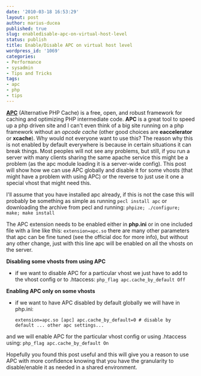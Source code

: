 ```yaml
---
date: '2010-03-18 16:53:29'
layout: post
author: marius-ducea
published: true
slug: enabledisable-apc-on-virtual-host-level
status: publish
title: Enable/Disable APC on virtual host level
wordpress_id: '1069'
categories:
- Performance
- sysadmin
- Tips and Tricks
tags:
- apc
- php
- tips
---
```


[**APC**](http://pecl.php.net/package/APC) (Alternative PHP Cache) is a free, open, and robust framework for caching and optimizing PHP intermediate code. **APC** is a great tool to speed up a php driven site and I can't even think of a big site running on a php framework without an _opcode cache_ (other good choices are **eaccelerator** or **xcache**). Why would not everyone want to use this? The reason why this is not enabled by default everywhere is because in certain situations it can break things. Most peoples will not see any problems, but still, if you run a server with many clients sharing the same apache service this might be a problem (as the apc module loading it is a server-wide config). This post will show how we can use APC globally and disable it for some vhosts (that might have a problem with using APC) or the reverse to just use it one a special vhost that might need this.

I'll assume that you have installed apc already, if this is not the case this will probably be something as simple as running
`pecl install apc`
or downloading the archive from pecl and running:
`phpize; ./configure; make; make install`

The APC extension needs to be enabled either in **php.ini** or in one included file with a line like this:
`extension=apc.so`
there are many other parameters that apc can be fine tuned (see the official doc for more info), but without any other change, just with this line apc will be enabled on all the vhosts on the server.

**Disabling some vhosts from using APC**
- if we want to disable APC for a particular vhost we just have to add to the vhost config or to .htaccess:
`php_flag apc.cache_by_default Off`

**Enabling APC only on some vhosts**
- if we want to have APC disabled by default globally we will have in php.ini:

    
    <code>extension=apc.so
    [apc]
    apc.cache_by_default=0 # disable by default
    ... other apc settings...</code>


and we will enable APC for the particular vhost config or using .htaccess using:
`php_flag apc.cache_by_default On`

Hopefully you found this post useful and this will give you a reason to use APC with more confidence knowing that you have the granularity to disable/enable it as needed in a shared environment.
